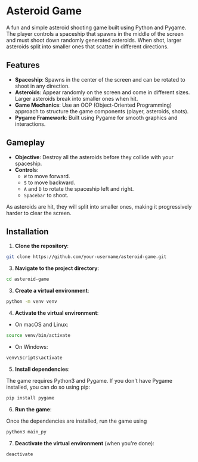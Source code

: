 # Asteroid Game

A fun and simple asteroid shooting game built using Python and Pygame. The player controls a spaceship that spawns in the middle of the screen and must shoot down randomly generated asteroids. When shot, larger asteroids split into smaller ones that scatter in different directions.

## Features

- **Spaceship**: Spawns in the center of the screen and can be rotated to shoot in any direction.
- **Asteroids**: Appear randomly on the screen and come in different sizes. Larger asteroids break into smaller ones when hit.
- **Game Mechanics**: Use an OOP (Object-Oriented Programming) approach to structure the game components (player, asteroids, shots).
- **Pygame Framework**: Built using Pygame for smooth graphics and interactions.

## Gameplay

- **Objective**: Destroy all the asteroids before they collide with your spaceship.
- **Controls**:
  - `W` to move forward.
  - `S` to move backward.
  - `A` and `D` to rotate the spaceship left and right.
  - `Spacebar` to shoot.

As asteroids are hit, they will split into smaller ones, making it progressively harder to clear the screen.

## Installation

1. **Clone the repository**:

```bash
git clone https://github.com/your-username/asteroid-game.git
```

3. **Navigate to the project directory**:

```bash
cd asteroid-game
```

3. **Create a virtual environment**:

```bash
python -m venv venv
```

4. **Activate the virtual environment**:

* On macOS and Linux:

```bash
source venv/bin/activate
```

* On Windows:

```bash
venv\Scripts\activate
```

5. **Install dependencies**:

The game requires Python3 and Pygame. If you don't have Pygame installed, you can do so using pip:

```bash
pip install pygame
```

6. **Run the game**:
   
Once the dependencies are installed, run the game using

```bash
python3 main_py
```

7. **Deactivate the virtual environment** (when you're done):

```bash
deactivate
```
